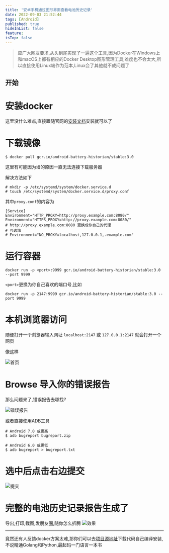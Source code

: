 ```yaml
---
title: '安卓手机通过图形界面查看电池历史记录'
date: 2022-09-03 21:52:44
tags: [Android]
published: true
hideInList: false
feature: 
isTop: false
---
```


>应广大网友要求,从头到尾实现了一遍这个工具,因为Docker在Windows上和macOS上都有相应的Docker Desktop图形管理工具,难度也不会太大,所以直接使用Linux端作为范本,Linux会了其他就不成问题了

开始
----
# 安装docker

这里没什么难点,直接跟随官网的[安装文档](https://docs.docker.com/engine/installation/)安装就可以了

# 下载镜像

```shell
$ docker pull gcr.io/android-battery-historian/stable:3.0
```

这里有可能因为墙的原因一直无法连接下载服务器

解决方法如下

```
# mkdir -p /etc/systemd/system/docker.service.d
# touch /etc/systemd/system/docker.service.d/proxy.conf
```

其中`proxy.conf`的内容为

```shell
[Service]
Environment="HTTP_PROXY=http://proxy.example.com:8080/"
Environment="HTTPS_PROXY=http://proxy.example.com:8080/"
# http://proxy.example.com:8080 更换成你自己的代理
# 可选填
# Environment="NO_PROXY=localhost,127.0.0.1,.example.com"
```

# 运行容器

```shell
docker run -p <port>:9999 gcr.io/android-battery-historian/stable:3.0 --port 9999
```

`<port>`更换为你自己喜欢的端口号,比如

```shell
docker run -p 2147:9999 gcr.io/android-battery-historian/stable:3.0 --port 9999
```

# 本机浏览器访问

随便打开一个浏览器输入网址
`localhost:2147`
或
`127.0.0.1:2147`
就会打开一个网页

像这样

![首页](https://raw.githubusercontent.com/zhangyiming748/zhangyiming748.github.io/master/img/battery-historian/index.webp)

# Browse 导入你的错误报告

那么问题来了,错误报告去哪找?

![错误报告](https://raw.githubusercontent.com/zhangyiming748/zhangyiming748.github.io/master/img/battery-historian/bugReport.webp)

或者直接使用ADB工具

```shell
# Android 7.0 或更高
$ adb bugreport bugreport.zip
```

```shell
# Android 6.0 或更低
$ adb bugreport > bugreport.txt
```

# 选中后点击右边提交

![提交](https://raw.githubusercontent.com/zhangyiming748/zhangyiming748.github.io/master/img/battery-historian/submit.webp)

# 完整的电池历史记录报告生成了

导出,打印,截图,发朋友圈,随你怎么折腾
![效果](https://raw.githubusercontent.com/zhangyiming748/zhangyiming748.github.io/master/img/battery-historian/done.webp)

----

竟然还有人反馈docker方案太难,那你们可以去[项目源地址](https://github.com/google/battery-historian)下载代码自己编译安装,不说精通Golang和Python,最起码一门语言一本书
